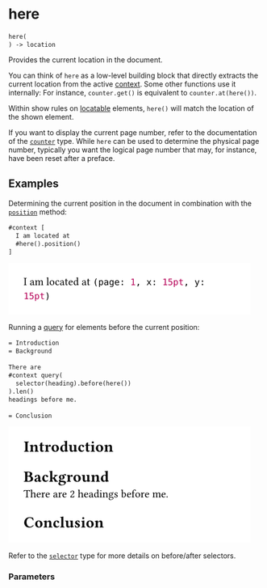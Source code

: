 
# here

```
here(
) -> location
```
Provides the current location in the document.

You can think of `here` as a low-level building block that directly
extracts the current location from the active
[context](/reference/context/ "context"). Some other functions use it
internally: For instance,
`counter`<span class="typ-punct">`.`</span><span class="typ-func">`get`</span><span class="typ-punct">`(`</span><span class="typ-punct">`)`</span>
is equivalent to
`counter`<span class="typ-punct">`.`</span><span class="typ-func">`at`</span><span class="typ-punct">`(`</span><span class="typ-func">`here`</span><span class="typ-punct">`(`</span><span class="typ-punct">`)`</span><span class="typ-punct">`)`</span>.

Within show rules on
[locatable](/reference/introspection/location/#locatable) elements,
<span class="typ-func">`here`</span><span class="typ-punct">`(`</span><span class="typ-punct">`)`</span>
will match the location of the shown element.

If you want to display the current page number, refer to the
documentation of the
[`counter`](/reference/introspection/counter/ "`counter`") type. While
`here` can be used to determine the physical page number, typically you
want the logical page number that may, for instance, have been reset
after a preface.

## Examples

Determining the current position in the document in combination with the
[`position`](/reference/introspection/location/#definitions-position)
method:

<div class="previewed-code">

    #context [
      I am located at
      #here().position()
    ]

<div class="preview">

![Preview](/assets/e4fac373c1481ceacbb3fa948d38fa8b.png)

</div>

</div>

Running a [query](/reference/introspection/query/ "query") for elements
before the current position:

<div class="previewed-code">

    = Introduction
    = Background

    There are
    #context query(
      selector(heading).before(here())
    ).len()
    headings before me.

    = Conclusion

<div class="preview">

![Preview](/assets/e43587e9371906b123b86b92c0aa9ff0.png)

</div>

</div>

Refer to the [`selector`](/reference/foundations/selector/ "`selector`")
type for more details on before/after selectors.


### Parameters

